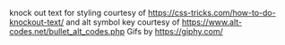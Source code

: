 knock out text for styling courtesy of https://css-tricks.com/how-to-do-knockout-text/ 
and alt symbol key courtesy of https://www.alt-codes.net/bullet_alt_codes.php
Gifs by https://giphy.com/